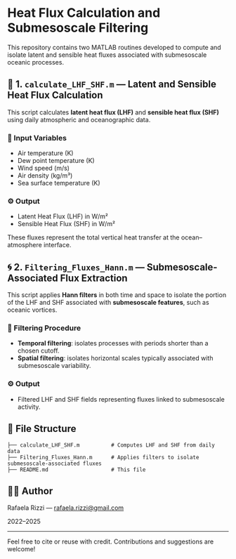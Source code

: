 # Heat Flux Calculation and Submesoscale Filtering

This repository contains two MATLAB routines developed to compute and isolate latent and sensible heat fluxes associated with submesoscale oceanic processes.

## 🧮 1. `calculate_LHF_SHF.m` — Latent and Sensible Heat Flux Calculation

This script calculates **latent heat flux (LHF)** and **sensible heat flux (SHF)** using daily atmospheric and oceanographic data.

### 🔧 Input Variables
- Air temperature (K)
- Dew point temperature (K)
- Wind speed (m/s)
- Air density (kg/m³)
- Sea surface temperature (K)

### ⚙️ Output
- Latent Heat Flux (LHF) in W/m²
- Sensible Heat Flux (SHF) in W/m²

These fluxes represent the total vertical heat transfer at the ocean–atmosphere interface.

## 🌀 2. `Filtering_Fluxes_Hann.m` — Submesoscale-Associated Flux Extraction

This script applies **Hann filters** in both time and space to isolate the portion of the LHF and SHF associated with **submesoscale features**, such as oceanic vortices.

### 🔧 Filtering Procedure
- **Temporal filtering**: isolates processes with periods shorter than a chosen cutoff.
- **Spatial filtering**: isolates horizontal scales typically associated with submesoscale variability.

### ⚙️ Output
- Filtered LHF and SHF fields representing fluxes linked to submesoscale activity.

## 📁 File Structure

```
├── calculate_LHF_SHF.m          # Computes LHF and SHF from daily data
├── Filtering_Fluxes_Hann.m      # Applies filters to isolate submesoscale-associated fluxes
├── README.md                    # This file
```

## 👩‍💻 Author

Rafaela Rizzi — [rafaela.rizzi@gmail.com](mailto:rafaela.rizzi@gmail.com)

2022–2025

---

Feel free to cite or reuse with credit. Contributions and suggestions are welcome!
